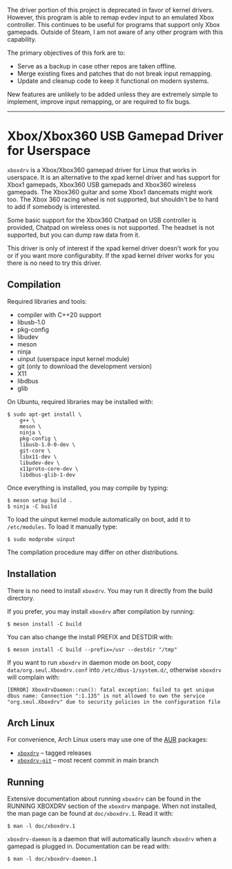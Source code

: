 The driver portion of this project is deprecated in favor of kernel drivers.
However, this program is able to remap evdev input to an emulated Xbox controller.
This continues to be useful for programs that support only Xbox gamepads.
Outside of Steam, I am not aware of any other program with this capability.

The primary objectives of this fork are to:

* Serve as a backup in case other repos are taken offline.
* Merge existing fixes and patches that do not break input remapping.
* Update and cleanup code to keep it functional on modern systems.

New features are unlikely to be added unless they are extremely simple
to implement, improve input remapping, or are required to fix bugs.

-----

Xbox/Xbox360 USB Gamepad Driver for Userspace
=============================================

`xboxdrv` is a Xbox/Xbox360 gamepad driver for Linux that works in
userspace. It is an alternative to the xpad kernel driver and has
support for Xbox1 gamepads, Xbox360 USB gamepads and Xbox360 wireless
gamepads. The Xbox360 guitar and some Xbox1 dancemats might work too.
The Xbox 360 racing wheel is not supported, but shouldn't be to hard
to add if somebody is interested.

Some basic support for the Xbox360 Chatpad on USB controller is
provided, Chatpad on wireless ones is not supported. The headset is
not supported, but you can dump raw data from it.

This driver is only of interest if the xpad kernel driver doesn't work
for you or if you want more configurabity. If the xpad kernel driver
works for you there is no need to try this driver.


Compilation
-----------

Required libraries and tools:

* compiler with C++20 support
* libusb-1.0
* pkg-config
* libudev
* meson
* ninja
* uinput (userspace input kernel module)
* git (only to download the development version)
* X11
* libdbus
* glib

On Ubuntu, required libraries may be installed with:

    $ sudo apt-get install \
        g++ \
        meson \
        ninja \
        pkg-config \
        libusb-1.0-0-dev \
        git-core \
        libx11-dev \
        libudev-dev \
        x11proto-core-dev \
        libdbus-glib-1-dev

Once everything is installed, you may compile by typing:

    $ meson setup build .
    $ ninja -C build

To load the uinput kernel module automatically on boot,
add it to `/etc/modules`.  To load it manually type:

    $ sudo modprobe uinput

The compilation procedure may differ on other distributions.


Installation
------------

There is no need to install `xboxdrv`.  You may run it directly from the build directory.

If you prefer, you may install `xboxdrv` after compilation by running:

    $ meson install -C build

You can also change the install PREFIX and DESTDIR with:

    $ meson install -C build --prefix=/usr --destdir "/tmp"

If you want to run `xboxdrv` in daemon mode on boot,
copy `data/org.seul.Xboxdrv.conf` into `/etc/dbus-1/system.d/`,
otherwise `xboxdrv` will complain with:

    [ERROR] XboxdrvDaemon::run(): fatal exception: failed to get unique dbus name: Connection ":1.135" is not allowed to own the service "org.seul.Xboxdrv" due to security policies in the configuration file


Arch Linux
----------

For convenience, Arch Linux users may use one of the
[AUR](https://wiki.archlinux.org/title/Arch_User_Repository) packages:

* [`xboxdrv`](https://aur.archlinux.org/pkgbase/xboxdrv) – tagged releases
* [`xboxdrv-git`](https://aur.archlinux.org/pkgbase/xboxdrv-git) – most recent commit in main branch


Running
-------

Extensive documentation about running `xboxdrv` can be found in the
RUNNING XBOXDRV section of the `xboxdrv` manpage.  When not installed,
the man page can be found at `doc/xboxdrv.1`.  Read it with:

    $ man -l doc/xboxdrv.1

`xboxdrv-daemon` is a daemon that will automatically launch `xboxdrv`
when a gamepad is plugged in.  Documentation can be read with:

    $ man -l doc/xboxdrv-daemon.1
